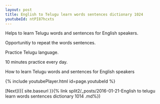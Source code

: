 ```yaml
---
layout: post
title: English to Telugu learn words sentences dictionary 1024 
youtubeId: ntPI87hcxts
---
```

 
 
Helps to learn Telugu words and sentences for English speakers.

Opportunitiy to repeat the words sentences. 

Practice Telugu language. 
 
10 minutes practice every day. 
 
How to learn Telugu words and sentences for English speakers 
 
{% include youtubePlayer.html id=page.youtubeId %}
 
 
[Next]({{ site.baseurl }}{% link  split2/_posts/2016-01-21-English to telugu learn words sentences dictionary 1014 .md%})
 

